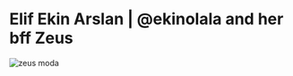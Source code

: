 #  Elif Ekin Arslan | @ekinolala and her bff Zeus

![zeus moda](https://user-images.githubusercontent.com/111085642/232259777-fc964983-5361-41d9-a529-23cac683ce69.png)
